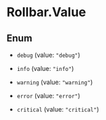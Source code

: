 # Rollbar.Value

## Enum


* `debug` (value: `"debug"`)

* `info` (value: `"info"`)

* `warning` (value: `"warning"`)

* `error` (value: `"error"`)

* `critical` (value: `"critical"`)


